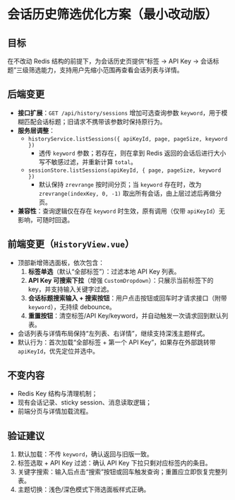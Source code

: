 # 会话历史筛选优化方案（最小改动版）

## 目标
在不改动 Redis 结构的前提下，为会话历史页提供“标签 → API Key → 会话标题”三级筛选能力，支持用户先缩小范围再查看会话列表与详情。

## 后端变更
- **接口扩展**：`GET /api/history/sessions` 增加可选查询参数 `keyword`，用于模糊匹配会话标题；旧请求不携带该参数时保持原行为。
- **服务层调整**：
  - `historyService.listSessions({ apiKeyId, page, pageSize, keyword })`
    - 透传 `keyword` 参数；若存在，则在拿到 Redis 返回的会话后进行大小写不敏感过滤，并重新计算 `total`。
  - `sessionStore.listSessions(apiKeyId, { page, pageSize, keyword })`
    - 默认保持 `zrevrange` 按时间分页；当 `keyword` 存在时，改为 `zrevrange(indexKey, 0, -1)` 取出所有会话，由上层过滤后再做分页。
- **兼容性**：查询逻辑仅在存在 `keyword` 时生效，原有调用（仅带 `apiKeyId`）无影响，可随时回退。

## 前端变更（`HistoryView.vue`）
- 顶部新增筛选面板，依次包含：
  1. **标签单选**（默认“全部标签”）：过滤本地 API Key 列表。
  2. **API Key 可搜索下拉**（增强 `CustomDropdown`）：只展示当前标签下的 key，并支持输入关键字过滤。
  3. **会话标题搜索输入 + 搜索按钮**：用户点击按钮或回车时才请求接口（附带 `keyword`），无持续 debounce。
  4. **重置按钮**：清空标签/API Key/keyword，并自动触发一次请求回到默认列表。
- 会话列表与详情布局保持“左列表、右详情”，继续支持深浅主题样式。
- 默认行为：首次加载“全部标签 + 第一个 API Key”，如果存在外部跳转带 `apiKeyId`，优先定位并选中。

## 不变内容
- Redis Key 结构与清理机制；
- 现有会话记录、sticky session、消息读取逻辑；
- 前端分页与详情加载流程。

## 验证建议
1. 默认加载：不传 `keyword`，确认返回与旧版一致。
2. 标签选取 + API Key 过滤：确认 API Key 下拉只剩对应标签内的条目。
3. 关键字搜索：输入后点击“搜索”按钮或回车触发查询；重置应立即恢复完整列表。
4. 主题切换：浅色/深色模式下筛选面板样式正确。
